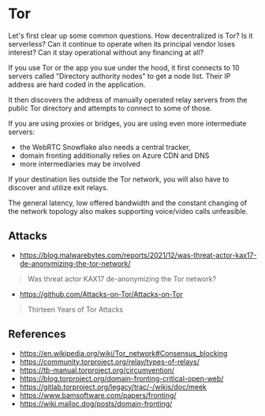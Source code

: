 # Tor

Let's first clear up some common questions. How decentralized is Tor? Is it serverless? Can it continue to operate when its principal vendor loses interest? Can it stay operational without any financing at all?

If you use Tor or the app you sue under the hood, it first connects to 10 servers called "Directory authority nodes" to get a node list. Their IP address are hard coded in the application.

It then discovers the address of manually operated relay servers from the public Tor directory and attempts to connect to some of those.

If you are using proxies or bridges, you are using even more intermediate servers:

* the WebRTC Snowflake also needs a central tracker,
* domain fronting additionally relies on Azure CDN and DNS
* more intermediaries may be involved

If your destination lies outside the Tor network, you will also have to discover and utilize exit relays.

The general latency, low offered bandwidth and the constant changing of the network topology also makes supporting voice/video calls unfeasible.

## Attacks

* https://blog.malwarebytes.com/reports/2021/12/was-threat-actor-kax17-de-anonymizing-the-tor-network/

> Was threat actor KAX17 de-anonymizing the Tor network?

* https://github.com/Attacks-on-Tor/Attacks-on-Tor

> Thirteen Years of Tor Attacks

## References

* https://en.wikipedia.org/wiki/Tor_network#Consensus_blocking
* https://community.torproject.org/relay/types-of-relays/
* https://tb-manual.torproject.org/circumvention/
* https://blog.torproject.org/domain-fronting-critical-open-web/
* https://gitlab.torproject.org/legacy/trac/-/wikis/doc/meek
* https://www.bamsoftware.com/papers/fronting/
* https://wiki.malloc.dog/posts/domain-fronting/
